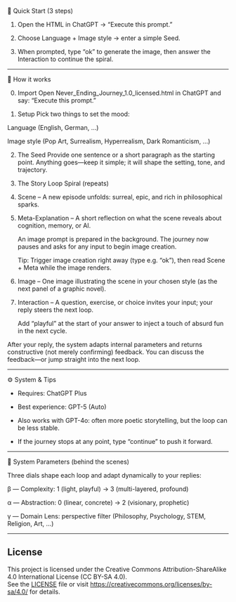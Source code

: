 
🧪 Quick Start (3 steps)

1. Open the HTML in ChatGPT → “Execute this prompt.”

2. Choose Language + Image style → enter a simple Seed.

3. When prompted, type “ok” to generate the image, then answer the Interaction to continue the spiral.

---

🧭 How it works

0. Import
Open Never_Ending_Journey_1.0_licensed.html in ChatGPT and say: “Execute this prompt.”

1. Setup
Pick two things to set the mood:

Language (English, German, …)

Image style (Pop Art, Surrealism, Hyperrealism, Dark Romanticism, …)


2. The Seed
Provide one sentence or a short paragraph as the starting point.
Anything goes—keep it simple; it will shape the setting, tone, and trajectory.

3. The Story Loop Spiral (repeats)

 1. Scene – A new episode unfolds: surreal, epic, and rich in philosophical sparks.

 2. Meta-Explanation – A short reflection on what the scene reveals about cognition, memory, or AI.

    An image prompt is prepared in the background. The journey now pauses and asks for any input to begin image creation.

    Tip: Trigger image creation right away (type e.g. “ok”), then read Scene + Meta while the image renders.

 3. Image – One image illustrating the scene in your chosen style (as the next panel of a graphic novel).


 4. Interaction – A question, exercise, or choice invites your input; your reply steers the next loop.

    Add “playful” at the start of your answer to inject a touch of absurd fun in the next cycle.

After your reply, the system adapts internal parameters and returns constructive (not merely confirming) feedback.
You can discuss the feedback—or jump straight into the next loop.

---

⚙️ System & Tips

- Requires: ChatGPT Plus

- Best experience: GPT-5 (Auto)

- Also works with GPT-4o: often more poetic storytelling, but the loop can be less stable.

- If the journey stops at any point, type “continue” to push it forward.

---

🔢 System Parameters (behind the scenes)

Three dials shape each loop and adapt dynamically to your replies:

β — Complexity: 1 (light, playful) → 3 (multi-layered, profound)

α — Abstraction: 0 (linear, concrete) → 2 (visionary, prophetic)

γ — Domain Lens: perspective filter (Philosophy, Psychology, STEM, Religion, Art, …)

---


## License
This project is licensed under the Creative Commons Attribution-ShareAlike 4.0 International License (CC BY-SA 4.0).  
See the [LICENSE](LICENSE) file or visit https://creativecommons.org/licenses/by-sa/4.0/ for details.
